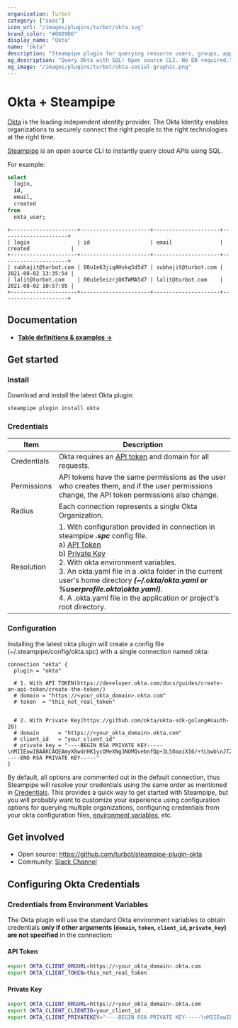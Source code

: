 ```yaml
---
organization: Turbot
category: ["saas"]
icon_url: "/images/plugins/turbot/okta.svg"
brand_color: "#0089D6"
display_name: "Okta"
name: "okta"
description: "Steampipe plugin for querying resource users, groups, applications and more from Okta."
og_description: "Query Okta with SQL! Open source CLI. No DB required."
og_image: "/images/plugins/turbot/okta-social-graphic.png"
---
```


# Okta + Steampipe

[Okta](https://www.okta.com/) is the leading independent identity provider. The Okta Identity enables organizations to securely connect the right people to the right technologies at the right time.

[Steampipe](https://steampipe.io) is an open source CLI to instantly query cloud APIs using SQL.

For example:

```sql
select
  login,
  id,
  email,
  created
from
  okta_user;
```

```
+---------------------+----------------------+---------------------+---------------------+
| login               | id                   | email               | created             |
+---------------------+----------------------+---------------------+---------------------+
| subhajit@turbot.com | 00u1e63jiqAHskqSd5d7 | subhajit@turbot.com | 2021-08-02 13:35:54 |
| lalit@turbot.com    | 00u1e5eizrjQKTWMA5d7 | lalit@turbot.com    | 2021-08-02 10:57:05 |
+---------------------+----------------------+---------------------+---------------------+
```

## Documentation

- **[Table definitions & examples →](/plugins/turbot/okta/tables)**

## Get started

### Install

Download and install the latest Okta plugin:

```bash
steampipe plugin install okta
```

### Credentials

| Item        | Description                                                                                                                                                                                                                                                                                                                                                                                                                                                                                                                  |
| ----------- | ---------------------------------------------------------------------------------------------------------------------------------------------------------------------------------------------------------------------------------------------------------------------------------------------------------------------------------------------------------------------------------------------------------------------------------------------------------------------------------------------------------------------------- |
| Credentials | Okta requires an [API token](https://developer.okta.com/docs/guides/create-an-api-token/create-the-token/) and domain for all requests.                                                                                                                                                                                                                                                                                                                                                                                      |
| Permissions | API tokens have the same permissions as the user who creates them, and if the user permissions change, the API token permissions also change.                                                                                                                                                                                                                                                                                                                                                                                |
| Radius      | Each connection represents a single Okta Organization.                                                                                                                                                                                                                                                                                                                                                                                                                                                                       |
| Resolution  | 1. With configuration provided in connection in steampipe _**.spc**_ config file.<br /> a) [API Token](https://developer.okta.com/docs/guides/create-an-api-token/create-the-token/)<br /> b) [Private Key](https://github.com/okta/okta-sdk-golang#oauth-20)<br />2. With okta environment variables.<br />3. An okta.yaml file in a .okta folder in the current user's home directory _**(~/.okta/okta.yaml or %userprofile\.okta\okta.yaml)**_.<br />4. A .okta.yaml file in the application or project's root directory. |

### Configuration

Installing the latest okta plugin will create a config file (~/.steampipe/config/okta.spc) with a single connection named okta:

```hcl
connection "okta" {
  plugin = "okta"

  # 1. With API TOKEN(https://developer.okta.com/docs/guides/create-an-api-token/create-the-token/)
  # domain = "https://<your_okta_domain>.okta.com"
  # token  = "this_not_real_token"


  # 2. With Private Key(https://github.com/okta/okta-sdk-golang#oauth-20)
  # domain      = "https://<your_okta_domain>.okta.com"
  # client_id   = "your_client_id"
  # private_key = "----BEGIN RSA PRIVATE KEY-----\nMIIEowIBAAKCAQEAmyX8wdrHK1ycOMeXNg3NOMQvebnfQp+3L5OaaiX16/+tLbwb\nJTZDYh0EXLySMVsduRxC/1PQdPuI6x50TdkoB3C4JMuU968uJqkFp7fXXy5SMAej\nHAyF67cY51dx15ztvakRNJPhhI5WaC20RfR/eow0IH5lGI3czcvTCChGau5qLue3\nHqNDYFY+U3xhOlavSDdtmuxpIFsDycn/OjYjsV4lzyRrOArqtVV/kXHKx04T6A1x\nSc99999999999999999999999999999999999999999999999999EGekHlUAIUpw\n-----END RSA PRIVATE KEY-----"
}
```

By default, all options are commented out in the default connection, thus Steampipe will resolve your credentials using the same order as mentioned in [Credentials](#credentials). This provides a quick way to get started with Steampipe, but you will probably want to customize your experience using configuration options for querying multiple organizations, configuring credentials from your okta configuration files, [environment variables](#credentials-from-environment-variables), etc.

## Get involved

- Open source: https://github.com/turbot/steampipe-plugin-okta
- Community: [Slack Channel](https://join.slack.com/t/steampipe/shared_invite/zt-oij778tv-lYyRTWOTMQYBVAbtPSWs3g)

## Configuring Okta Credentials

### Credentials from Environment Variables

The Okta plugin will use the standard Okta environment variables to obtain credentials **only if other arguments (`domain`, `token`, `client_id`, `private_key`) are not specified** in the connection:

#### API Token

```sh
export OKTA_CLIENT_ORGURL=https://<your_okta_domain>.okta.com
export OKTA_CLIENT_TOKEN=this_not_real_token
```

#### Private Key

```sh
export OKTA_CLIENT_ORGURL=https://<your_okta_domain>.okta.com
export OKTA_CLIENT_CLIENTID=your_client_id
export OKTA_CLIENT_PRIVATEKEY="----BEGIN RSA PRIVATE KEY-----\nMIIEowIBAAKCAQEAmyX8wdrHK1ycOMeXNg3NOMQvebnfQp+3L5OaaiX16/+tLbwb\nJTZDYh0EXLySMVsduRxC/1PQdPuI6x50TdkoB3C4JMuU968uJqkFp7fXXy5SMAej\nHAyF67cY51dx15ztvakRNJPhhI5WaC20RfR/eow0IH5lGI3czcvTCChGau5qLue3\nHqNDYFY+U3xhOlavSDdtmuxpIFsDycn/OjYjsV4lzyRrOArqtVV/kXHKx04T6A1x\nSc99999999999999999999999999999999999999999999999999EGekHlUAIUpw\n-----END RSA PRIVATE KEY-----"
```
